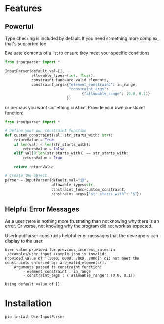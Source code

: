 

# Features
## Powerful

Type checking is included by default. If you need something more complex, that's supported too.

Evaluate elements of a list to ensure they meet your specific conditions
```python
from inputparser import *

InputParser(default_val=[], 
            allowable_types=(int, float), 
            constraint_func=are_valid_elements, 
            constraint_args={"element_constraint": in_range,
                             "constraint_args":
                                   {"allowable_range": (0.0, 0.1)}
                            })
```

or perhaps you want something custom. Provide your own constraint function:
```python
from inputparser import *

# Define your own constraint function
def custom_constraint(val, str_starts_with: str):
    returnValue = True
    if len(val) < len(str_starts_with):
        returnValue = False
    elif val[0:len(str_starts_with)] == str_starts_with:
        returnValue = True

    return returnValue

# Create the object 
parser = InputParser(default_val="$0", 
                     allowable_types=str, 
                     constraint_func=custom_constraint, 
                     constraint_args={"str_starts_with": "$"})
```

## Helpful Error Messages

As a user there is nothing more frustrating than not knowing why there is an error.
Or worse, not knowing why the program did not work as expected.

UserInputParser constructs helpful error messages that the developers can display to the user.
```
User value provided for previous_interest_rates in ./examples/user_input_example.json is invalid: 
Provided value of '[5000, 6000, 7000, 8000]' did not meet the constraints enforced by: are_valid_elements(). 
	Arguments passed to constraint function: 
		- element_constraint : in_range 
		- constraint_args : {'allowable_range': (0.0, 0.1)} 

Using default value of []
```

# Installation
```
pip install UserInputParser
```